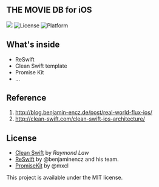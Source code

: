 THE MOVIE DB for iOS
------------
  
![](https://img.shields.io/badge/Swift-4.0-blue.svg?style=flat)
![License](https://img.shields.io/npm/l/express.svg?style=flat)
![Platform](https://img.shields.io/badge/platform-ios-green.svg?style=flat)

What's inside
------------

+ ReSwift
+ Clean Swift template
+ Promise Kit
+ ...

Reference
------------
1. http://blog.benjamin-encz.de/post/real-world-flux-ios/
2. http://clean-swift.com/clean-swift-ios-architecture/

License
------------
* [Clean Swift](http://clean-swift.com) by *Raymond Law*
* [ReSwift](https://github.com/ReSwift/ReSwift) by @benjaminencz and his team.
* [PromiseKit](https://github.com/mxcl/PromiseKit) by @mxcl

This project is available under the MIT license.

